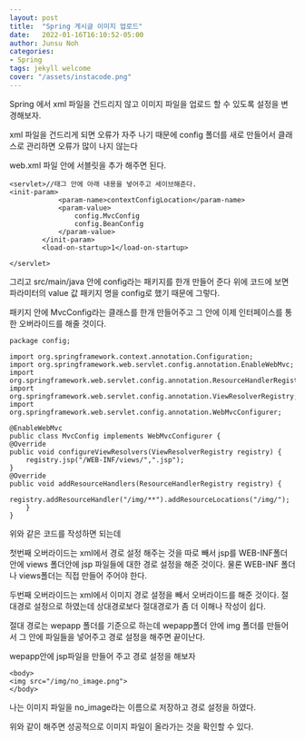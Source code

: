 ```yaml
---
layout: post
title:  "Spring 게시글 이미지 업로드"
date:   2022-01-16T16:10:52-05:00
author: Junsu Noh
categories:
- Spring
tags: jekyll welcome
cover: "/assets/instacode.png"
---
```


Spring 에서 xml 파일을 건드리지 않고 이미지 파일을 업로드 할 수 있도록 설정을 변경해보자.



xml 파일을 건드리게 되면 오류가 자주 나기 때문에 config 폴더를 새로 만들어서 클래스로 관리하면 오류가 많이 나지 않는다

web.xml 파일 안에 서블릿을 추가 해주면 된다.

```
<servlet>//태그 안에 아래 내용을 넣어주고 세이브해준다.
<init-param>
			<param-name>contextConfigLocation</param-name>
			<param-value>
				config.MvcConfig
				config.BeanConfig
			</param-value>	
		</init-param>
		<load-on-startup>1</load-on-startup>

</servlet>
```





그리고 src/main/java 안에 config라는 패키지를 한개 만들어 준다 위에 코드에 보면 파라미터의 value 값 패키지 명을 config로 했기 때문에 그렇다.

패키지 안에 MvcConfig라는 클래스를 한개 만들어주고 그 안에 이제 인터페이스를 통한 오버라이드를 해줄 것이다.



```@Configuration
package config;

import org.springframework.context.annotation.Configuration;
import org.springframework.web.servlet.config.annotation.EnableWebMvc;
import org.springframework.web.servlet.config.annotation.ResourceHandlerRegistry;
import org.springframework.web.servlet.config.annotation.ViewResolverRegistry;
import org.springframework.web.servlet.config.annotation.WebMvcConfigurer;

@EnableWebMvc
public class MvcConfig implements WebMvcConfigurer {
@Override
public void configureViewResolvers(ViewResolverRegistry registry) {
	registry.jsp("/WEB-INF/views/",".jsp");
}
@Override
public void addResourceHandlers(ResourceHandlerRegistry registry) {
	registry.addResourceHandler("/img/**").addResourceLocations("/img/");
	}
}
```

위와 같은 코드를 작성하면 되는데 

첫번째 오버라이드는 xml에서 경로 설정 해주는 것을 따로 빼서 jsp를 WEB-INF폴더 안에 views 폴더안에 jsp 파일들에 대한 경로 설정을 해준 것이다. 물론 WEB-INF 폴더나 views폴더는 직접 만들어 주어야 한다.



두번째 오버라이드는 xml에서 이미지 경로 설정을 빼서 오버라이드를 해준 것이다. 절대경로 설정으로 하였는데 상대경로보다 절대경로가 좀 더 이해나 작성이 쉽다. 

절대 경로는 wepapp 폴더를 기준으로 하는데 wepapp폴더 안에 img 폴더를 만들어서 그 안에 파일들을 넣어주고 경로 설정을 해주면 끝이난다.

wepapp안에 jsp파일을 만들어 주고 경로 설정을 해보자

```
<body>
<img src="/img/no_image.png">
</body>
```


나는 이미지 파일을 no_image라는 이름으로 저장하고 경로 설정을 하였다.

위와 같이 해주면 성공적으로 이미지 파일이 올라가는 것을 확인할 수 있다.
